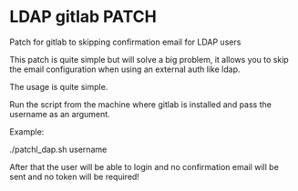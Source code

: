 # LDAP gitlab PATCH
Patch for gitlab to skipping confirmation email for LDAP users


This patch is quite simple but will solve a big problem, it allows you to skip the email configuration when using an external auth 
like ldap.

The usage is quite simple.

Run the script from the machine where gitlab is installed and pass the username as an argument.

Example:

./patchl_dap.sh username

After that the user will be able to login and no confirmation email will be sent and no token will be required!
